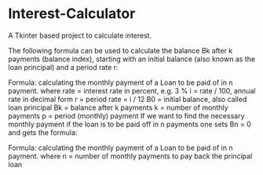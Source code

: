 # Interest-Calculator
A Tkinter based project to calculate interest.

The following formula can be used to calculate the balance Bk after k payments (balance index), starting with an initial balance (also known as the loan principal) and a period rate r: 

Formula: calculating the monthly payment of a Loan to be paid of in n payment. 
where 
rate = interest rate in percent, e.g. 3 %
i = rate / 100, annual rate in decimal form
r = period rate = i / 12
B0 = initial balance, also called loan principal
Bk = balance after k payments
k = number of monthly payments
p = period (monthly) payment
If we want to find the necessary monthly payment if the loan is to be paid off in n payments one sets Bn = 0 and gets the formula: 

Formula: calculating the monthly payment of a Loan to be paid of in n payment. 
where
n = number of monthly payments to pay back the principal loan 
